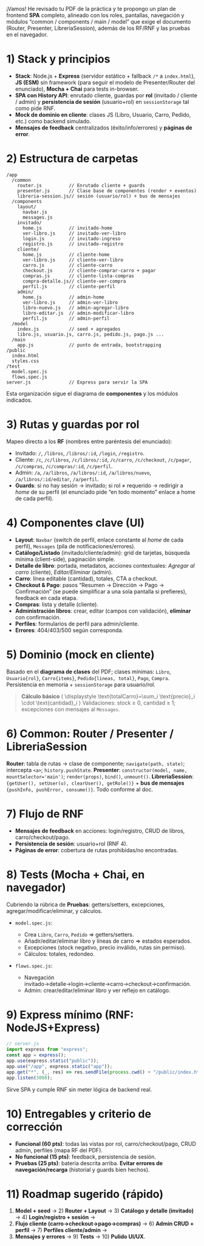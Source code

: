 ¡Vamos! He revisado tu PDF de la práctica y te propongo un plan de frontend **SPA** completo, alineado con los roles, pantallas, navegación y módulos “common / components / main / model” que exige el documento (Router, Presenter, LibreriaSession), además de los RF/RNF y las pruebas en el navegador.

# 1) Stack y principios

- **Stack**: Node.js + **Express** (servidor estático + fallback `/*` a `index.html`), **JS (ESM)** sin framework (para seguir el modelo de Presenter/Router del enunciado), **Mocha + Chai** para tests in-browser.
- **SPA con History API**: enrutado cliente, guardas por **rol** (invitado / cliente / admin) y **persistencia de sesión** (usuario+rol) en `sessionStorage` tal como pide RNF.
- **Mock de dominio en cliente**: clases JS (Libro, Usuario, Carro, Pedido, etc.) como backend simulado.
- **Mensajes de feedback** centralizados (éxito/info/errores) y **páginas de error**.

# 2) Estructura de carpetas

```
/app
  /common
    router.js          // Enrutado cliente + guards
    presenter.js       // Clase base de componentes (render + eventos)
    libreria-session.js// sesión (usuario/rol) + bus de mensajes
  /components
    layout/
      navbar.js
      messages.js
    invitado/
      home.js          // invitado-home
      ver-libro.js     // invitado-ver-libro
      login.js         // invitado-ingreso
      registro.js      // invitado-registro
    cliente/
      home.js          // cliente-home
      ver-libro.js     // cliente-ver-libro
      carro.js         // cliente-carro
      checkout.js      // cliente-comprar-carro + pagar
      compras.js       // cliente-lista-compras
      compra-detalle.js// cliente-ver-compra
      perfil.js        // cliente-perfil
    admin/
      home.js          // admin-home
      ver-libro.js     // admin-ver-libro
      libro-nuevo.js   // admin-agregar-libro
      libro-editar.js  // admin-modificar-libro
      perfil.js        // admin-perfil
  /model
    index.js           // seed + agregados
    libro.js, usuario.js, carro.js, pedido.js, pago.js ...
  /main
    app.js             // punto de entrada, bootstrapping
/public
  index.html
  styles.css
/test
  model.spec.js
  flows.spec.js
server.js              // Express para servir la SPA
```

Esta organización sigue el diagrama de **componentes** y los módulos indicados.

# 3) Rutas y guardas por rol

Mapeo directo a los **RF** (nombres entre paréntesis del enunciado):

- Invitado: `/`, `/libros`, `/libros/:id`, `/login`, `/registro`.
- Cliente: `/c`, `/c/libros`, `/c/libros/:id`, `/c/carro`, `/c/checkout`, `/c/pagar`, `/c/compras`, `/c/compras/:id`, `/c/perfil`.
- Admin: `/a`, `/a/libros`, `/a/libros/:id`, `/a/libros/nuevo`, `/a/libros/:id/editar`, `/a/perfil`.
- **Guards**: si no hay sesión → invitado; si rol ≠ requerido → redirigir a _home_ de su perfil (el enunciado pide “en todo momento” enlace a home de cada perfil).

# 4) Componentes clave (UI)

- **Layout**: `Navbar` (switch de perfil, enlace constante al _home_ de cada perfil), `Messages` (pila de notificaciones/errores).
- **Catálogo/Listado** (invitado/cliente/admin): grid de tarjetas, búsqueda mínima (client-side), paginación simple.
- **Detalle de libro**: portada, metadatos, acciones contextuales: _Agregar al carro_ (cliente), _Editar/Eliminar_ (admin).
- **Carro**: línea editable (cantidad), totales, CTA a checkout.
- **Checkout & Pago**: pasos “Resumen → Dirección → Pago → Confirmación” (se puede simplificar a una sola pantalla si prefieres), feedback en cada etapa.
- **Compras**: lista y detalle (cliente).
- **Administración libros**: crear, editar (campos con validación), **eliminar** con confirmación.
- **Perfiles**: formularios de perfil para admin/cliente.
- **Errores**: 404/403/500 según corresponda.

# 5) Dominio (mock en cliente)

Basado en el **diagrama de clases** del PDF; clases mínimas: `Libro`, `Usuario{rol}`, `Carro{items}`, `Pedido{lineas, total}`, `Pago`, `Compra`. Persistencia en memoria + `sessionStorage` para usuario/rol.

> **Cálculo básico**
> ( \displaystyle \text{totalCarro}=\sum_i \text{precio}\_i \cdot \text{cantidad}\_i )
> Validaciones: stock ≥ 0, cantidad ≥ 1; excepciones con mensajes al `Messages`.

# 6) Common: Router / Presenter / LibreriaSession

**Router**: tabla de rutas → clase de componente; `navigate(path, state)`; intercepta `<a>`; `history.pushState`.
**Presenter**: `constructor(model, name, mountSelector='main')`; `render(props)`, `bind()`, `unmount()`.
**LibreriaSession**: `{getUser(), setUser(u), clearUser(), getRole()}` + **bus de mensajes** `{pushInfo, pushError, consume()}`. Todo conforme al doc.

# 7) Flujo de RNF

- **Mensajes de feedback** en acciones: login/registro, CRUD de libros, carro/checkout/pago.
- **Persistencia de sesión**: usuario+rol (RNF 4).
- **Páginas de error**: cobertura de rutas prohibidas/no encontradas.

# 8) Tests (Mocha + Chai, en navegador)

Cubriendo la rúbrica de **Pruebas**: getters/setters, excepciones, agregar/modificar/eliminar, y cálculos.

- `model.spec.js`:

  - Crea `Libro`, `Carro`, `Pedido` ⇒ getters/setters.
  - Añadir/editar/eliminar libro y líneas de carro ⇒ estados esperados.
  - Excepciones (stock negativo, precio inválido, rutas sin permiso).
  - Cálculos: totales, redondeo.

- `flows.spec.js`:

  - Navegación invitado→detalle→login→cliente→carro→checkout→confirmación.
  - Admin: crear/editar/eliminar libro y ver reflejo en catálogo.

# 9) Express mínimo (RNF: NodeJS+Express)

```js
// server.js
import express from "express";
const app = express();
app.use(express.static("public"));
app.use("/app", express.static("app"));
app.get("*", (_, res) => res.sendFile(process.cwd() + "/public/index.html"));
app.listen(3000);
```

Sirve SPA y cumple RNF sin meter lógica de backend real.

# 10) Entregables y criterio de corrección

- **Funcional (60 pts)**: todas las vistas por rol, carro/checkout/pago, CRUD admin, perfiles (mapa RF del PDF).
- **No funcional (15 pts)**: feedback, persistencia de sesión.
- **Pruebas (25 pts)**: batería descrita arriba. **Evitar errores de navegación/recarga** (historial y guards bien hechos).

# 11) Roadmap sugerido (rápido)

1. **Model + seed** → 2) **Router + Layout** → 3) **Catálogo y detalle (invitado)** → 4) **Login/registro + sesión** →
2. **Flujo cliente (carro→checkout→pago→compras)** → 6) **Admin CRUD + perfil** → 7) **Perfiles cliente/admin** →
3. **Mensajes y errores** → 9) **Tests** → 10) **Pulido UI/UX**.
